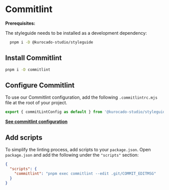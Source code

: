 # Commitlint

**Prerequisites:**

The styleguide needs to be installed as a development dependency:

```bash
  pnpm i -D @kurocado-studio/styleguide
```

## Install Commitlint

```bash
pnpm i -D commitlint
```

## Configure Commitlint

To use our Commitlint configuration, add the following `.commitlintrc.mjs` file at the root of your
project.

```javascript
export { commitLintConfig as default } from '@kurocado-studio/styleguide';
```

**[See commitlint configuration](https://github.com/Kurocado-Studio/styleguide/blob/main/src/commitlint/index.js)**

## Add **scripts**

To simplify the linting process, add scripts to your `package.json`. Open `package.json` and add the
following under the `"scripts"` section:

```json
{
  "scripts": {
    "commitlint": "pnpm exec commitlint --edit .git/COMMIT_EDITMSG"
  }
}
```
